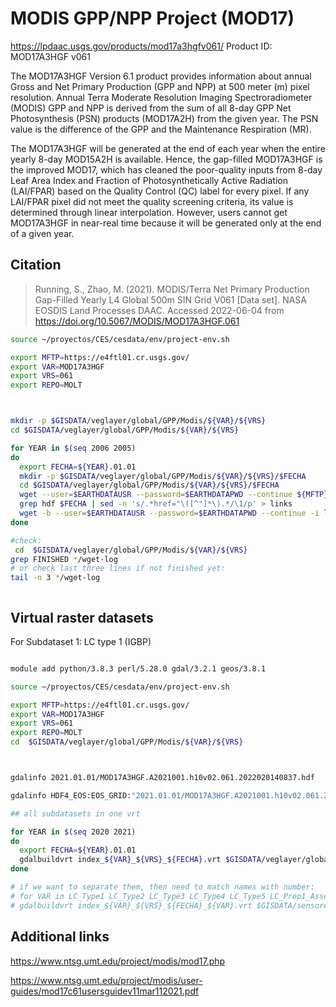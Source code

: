 # MODIS GPP/NPP Project (MOD17)

https://lpdaac.usgs.gov/products/mod17a3hgfv061/
Product ID: MOD17A3HGF v061

The MOD17A3HGF Version 6.1 product provides information about annual Gross and Net Primary Production (GPP and NPP) at 500 meter (m) pixel resolution. Annual Terra Moderate Resolution Imaging Spectroradiometer (MODIS) GPP and NPP is derived from the sum of all 8-day GPP Net Photosynthesis (PSN) products (MOD17A2H) from the given year. The PSN value is the difference of the GPP and the Maintenance Respiration (MR).

The MOD17A3HGF will be generated at the end of each year when the entire yearly 8-day MOD15A2H is available. Hence, the gap-filled MOD17A3HGF is the improved MOD17, which has cleaned the poor-quality inputs from 8-day Leaf Area Index and Fraction of Photosynthetically Active Radiation (LAI/FPAR) based on the Quality Control (QC) label for every pixel. If any LAI/FPAR pixel did not meet the quality screening criteria, its value is determined through linear interpolation. However, users cannot get MOD17A3HGF in near-real time because it will be generated only at the end of a given year.
## Citation
> Running, S., Zhao, M. (2021). MODIS/Terra Net Primary Production Gap-Filled Yearly L4 Global 500m SIN Grid V061 [Data set]. NASA EOSDIS Land Processes DAAC. Accessed 2022-06-04 from https://doi.org/10.5067/MODIS/MOD17A3HGF.061

```sh
source ~/proyectos/CES/cesdata/env/project-env.sh

export MFTP=https://e4ftl01.cr.usgs.gov/
export VAR=MOD17A3HGF
export VRS=061
export REPO=MOLT



mkdir -p $GISDATA/veglayer/global/GPP/Modis/${VAR}/${VRS}
cd $GISDATA/veglayer/global/GPP/Modis/${VAR}/${VRS}

for YEAR in $(seq 2006 2005)
do
  export FECHA=${YEAR}.01.01
  mkdir -p $GISDATA/veglayer/global/GPP/Modis/${VAR}/${VRS}/$FECHA
  cd $GISDATA/veglayer/global/GPP/Modis/${VAR}/${VRS}/$FECHA
  wget --user=$EARTHDATAUSR --password=$EARTHDATAPWD --continue ${MFTP}${REPO}/${VAR}.${VRS}/${FECHA}
  grep hdf $FECHA | sed -n 's/.*href="\([^"]*\).*/\1/p' > links
  wget -b --user=$EARTHDATAUSR --password=$EARTHDATAPWD --continue -i links --base=${MFTP}${REPO}/${VAR}.${VRS}/${FECHA}/
done

#check:
 cd  $GISDATA/veglayer/global/GPP/Modis/${VAR}/${VRS}
grep FINISHED */wget-log
# or check last three lines if not finished yet:
tail -n 3 */wget-log



```



## Virtual raster datasets

For Subdataset 1: LC type 1 (IGBP)

```sh

module add python/3.8.3 perl/5.28.0 gdal/3.2.1 geos/3.8.1

source ~/proyectos/CES/cesdata/env/project-env.sh

export MFTP=https://e4ftl01.cr.usgs.gov/
export VAR=MOD17A3HGF
export VRS=061
export REPO=MOLT
cd  $GISDATA/veglayer/global/GPP/Modis/${VAR}/${VRS}



gdalinfo 2021.01.01/MOD17A3HGF.A2021001.h10v02.061.2022020140837.hdf

gdalinfo HDF4_EOS:EOS_GRID:"2021.01.01/MOD17A3HGF.A2021001.h10v02.061.2022020140837.hdf":MOD_Grid_MOD17A3H:Npp_500m

## all subdatasets in one vrt

for YEAR in $(seq 2020 2021)
do
  export FECHA=${YEAR}.01.01
  gdalbuildvrt index_${VAR}_${VRS}_${FECHA}.vrt $GISDATA/veglayer/global/GPP/Modis/${VAR}/${VRS}/$FECHA/*hdf
done

# if we want to separate them, then need to match names with number:
# for VAR in LC_Type1 LC_Type2 LC_Type3 LC_Type4 LC_Type5 LC_Prop1_Assessment LC_Prop2_Assessment LC_Prop3_Assessment LC_Prop1 LC_Prop2 LC_Prop3 QC LW
# gdalbuildvrt index_${VAR}_${VRS}_${FECHA}_${VAR}.vrt $GISDATA/sensores/Modis/MCD12Q1.006/$FECHA/*hdf -sd 1


```

## Additional links

https://www.ntsg.umt.edu/project/modis/mod17.php

https://www.ntsg.umt.edu/project/modis/user-guides/mod17c61usersguidev11mar112021.pdf
